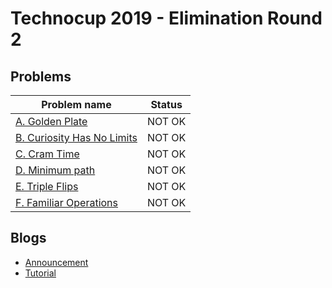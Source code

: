 # Technocup 2019 - Elimination Round 2

## Problems

|Problem name|Status|
|------------|---------|
| [A. Golden Plate](problems/A._Golden_Plate.md)|NOT OK|
| [B. Curiosity Has No Limits](problems/B._Curiosity_Has_No_Limits.md)|NOT OK|
| [C. Cram Time](problems/C._Cram_Time.md)|NOT OK|
| [D. Minimum path](problems/D._Minimum_path.md)|NOT OK|
| [E. Triple Flips](problems/E._Triple_Flips.md)|NOT OK|
| [F. Familiar Operations](problems/F._Familiar_Operations.md)|NOT OK|
## Blogs

- [Announcement](blogs/Announcement.md)
- [Tutorial](blogs/Tutorial.md)
